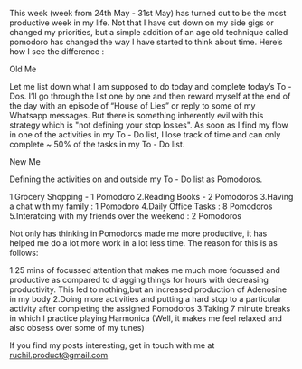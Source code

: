 This week (week from 24th May - 31st May) has turned out to be the most productive week in my life. Not that I have cut down on my side gigs or changed my priorities, but a simple addition of an age old technique called pomodoro has changed the way I have started to think about time. Here’s how I see the difference : 

Old Me

Let me list down what I am supposed to do today and complete today’s To - Dos. I’ll go through the list one by one and then reward myself at the end of the day with an episode of “House of Lies” or reply to some of my Whatsapp messages. But there is something inherently evil with this strategy which is "not defining your stop losses". As soon as I find my flow in one of  the activities in  my To - Do list, I lose track of time and can only complete ~ 50% of the tasks in my To - Do list. 

New Me

Defining the activities on and outside my To - Do list as Pomodoros. 

1.Grocery Shopping - 1 Pomodoro 
2.Reading Books - 2 Pomodoros 
3.Having a chat with my family : 1 Pomodoro 
4.Daily Office Tasks : 8 Pomodoros
5.Interatcing with my friends over the weekend : 2 Pomodoros 

Not only has thinking in Pomodoros made me more productive, it has helped me do a lot more work in a lot less time. The reason for this is as follows: 

1.25 mins of focussed attention that makes me much more focussed and productive as compared to dragging 
   things for hours with decreasing productivity. This led to nothing,but an increased production of Adenosine in my body 
2.Doing more activities and putting a hard stop to a particular activity after completing the assigned Pomodoros 
3.Taking 7 minute breaks in which I practice playing Harmonica (Well, it makes me feel relaxed 
   and also obsess over some of my tunes) 


If you find my posts interesting, get in touch with me at ruchil.product@gmail.com
